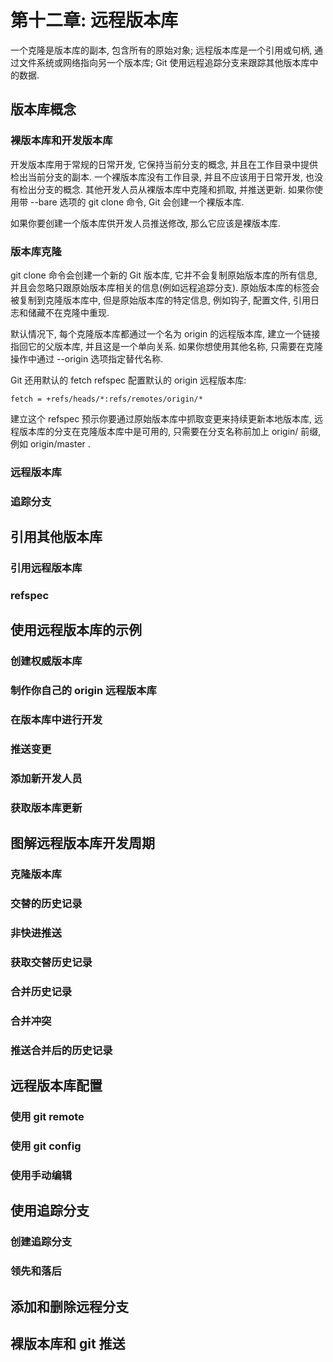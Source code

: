 # 第十二章: 远程版本库 #

一个克隆是版本库的副本, 包含所有的原始对象; 远程版本库是一个引用或句柄, 通过文件系统或网络指向另一个版本库; Git 使用远程追踪分支来跟踪其他版本库中的数据.

## 版本库概念 ##

### 裸版本库和开发版本库 ###

开发版本库用于常规的日常开发, 它保持当前分支的概念, 并且在工作目录中提供检出当前分支的副本. 一个裸版本库没有工作目录, 并且不应该用于日常开发, 也没有检出分支的概念. 其他开发人员从裸版本库中克隆和抓取, 并推送更新. 如果你使用带 --bare 选项的 git clone 命令, Git 会创建一个裸版本库.

如果你要创建一个版本库供开发人员推送修改, 那么它应该是裸版本库.

### 版本库克隆 ###

git clone 命令会创建一个新的 Git 版本库, 它并不会复制原始版本库的所有信息, 并且会忽略只跟原始版本库相关的信息(例如远程追踪分支). 原始版本库的标签会被复制到克隆版本库中, 但是原始版本库的特定信息, 例如钩子, 配置文件, 引用日志和储藏不在克隆中重现.

默认情况下, 每个克隆版本库都通过一个名为 origin 的远程版本库, 建立一个链接指回它的父版本库, 并且这是一个单向关系. 如果你想使用其他名称, 只需要在克隆操作中通过 --origin 选项指定替代名称.

Git 还用默认的 fetch refspec 配置默认的 origin 远程版本库:

```
fetch = +refs/heads/*:refs/remotes/origin/*
```

建立这个 refspec 预示你要通过原始版本库中抓取变更来持续更新本地版本库, 远程版本库的分支在克隆版本库中是可用的, 只需要在分支名称前加上 origin/ 前缀, 例如 origin/master .

### 远程版本库 ###



### 追踪分支 ###

## 引用其他版本库 ##

### 引用远程版本库 ###

### refspec ###

## 使用远程版本库的示例 ##

### 创建权威版本库 ###

### 制作你自己的 origin 远程版本库 ###

### 在版本库中进行开发 ###

### 推送变更 ###

### 添加新开发人员 ###

### 获取版本库更新 ###

## 图解远程版本库开发周期 ##

### 克隆版本库 ###

### 交替的历史记录 ###

### 非快进推送 ###

### 获取交替历史记录 ###

### 合并历史记录 ###

### 合并冲突 ###

### 推送合并后的历史记录 ###

## 远程版本库配置 ##

### 使用 git remote ###

### 使用 git config ###

### 使用手动编辑 ###

## 使用追踪分支 ##

### 创建追踪分支 ###

### 领先和落后 ###

## 添加和删除远程分支 ##

## 裸版本库和 git 推送 ##
